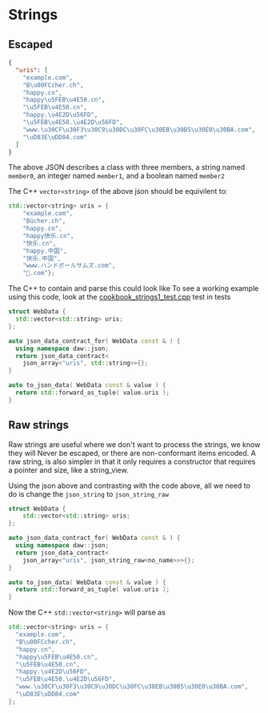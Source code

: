 # Strings

## Escaped
```json
{
  "uris": [
    "example.com",
    "B\u00FCcher.ch",
    "happy.cn",
    "happy\u5FEB\u4E50.cn",
    "\u5FEB\u4E50.cn",
    "happy.\u4E2D\u56FD",
    "\u5FEB\u4E50.\u4E2D\u56FD",
    "www.\u30CF\u30F3\u30C9\u30DC\u30FC\u30EB\u30B5\u30E0\u30BA.com",
    "\uD83E\uDD84.com"
  ]
}
```
The above JSON describes a class with three members, a string named `member0`, an integer named `member1`, and a boolean named `member2`

The C++ `vector<string>` of the above json should be equivilent to:
```cpp
std::vector<string> uris = {
	"example.com", 
	"Bücher.ch",
	"happy.cn", 
	"happy快乐.cn",
	"快乐.cn", 
	"happy.中国", 
	"快乐.中国", 
	"www.ハンドボールサムズ.com", 
	"🦄.com"};
```

The C++ to contain and parse this could look like
To see a working example using this code, look at the [cookbook_strings1_test.cpp](../tests/cookbook_strings1_test.cpp) test in tests
```cpp
struct WebData {
  std::vector<std::string> uris;
};

auto json_data_contract_for( WebData const & ) {
  using namespace daw::json;
  return json_data_contract<
    json_array<"uris", std::string>>{};
}

auto to_json_data( WebData const & value ) {
  return std::forward_as_tuple( value.uris );
}
```

## Raw strings
Raw strings are useful where we don't want to process the strings, we know they will Never be escaped, or there are non-conformant items encoded.  A raw string, is also simpler in that it only requires a constructor that requires a pointer and size, like a string_view.  

Using the json above and contrasting with the code above, all we need to do is change the `json_string` to `json_string_raw`

```cpp
struct WebData {
	std::vector<std::string> uris;
};

auto json_data_contract_for( WebData const & ) {
  using namespace daw::json;
  return json_data_contract<
    json_array<"uris", json_string_raw<no_name>>>{};
}

auto to_json_data( WebData const & value ) {
  return std::forward_as_tuple( value.uris );
}
```

Now the C++ `std::vector<string>` will parse as 
```cpp
std::vector<string> uris = {
  "example.com",
  "B\u00FCcher.ch",
  "happy.cn",
  "happy\u5FEB\u4E50.cn",
  "\u5FEB\u4E50.cn",
  "happy.\u4E2D\u56FD",
  "\u5FEB\u4E50.\u4E2D\u56FD",
  "www.\u30CF\u30F3\u30C9\u30DC\u30FC\u30EB\u30B5\u30E0\u30BA.com",
  "\uD83E\uDD84.com"
};
```		
